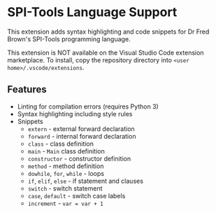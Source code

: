 # SPI-Tools Language Support

This extension adds syntax highlighting and code snippets for Dr Fred Brown's SPI-Tools programming language.

This extension is NOT available on the Visual Studio Code extension marketplace. To install, copy the repository directory into `<user home>/.vscode/extensions`.

## Features

- Linting for compilation errors (requires Python 3)
- Syntax highlighting including style rules
- Snippets
    - `extern` - external forward declaration
    - `forward` - internal forward declaration
    - `class` - class definition
    - `main` - `Main` class definition
    - `constructor` - constructor definition
    - `method` - method definition
    - `dowhile`, `for`, `while` - loops
    - `if`, `elif`, `else` - if statement and clauses
    - `switch` - switch statement
    - `case`, `default` - switch case labels
    - `increment` - `var = var + 1`
